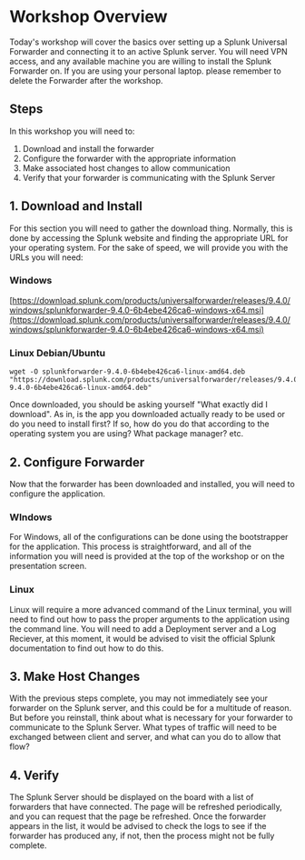 # Workshop Overview
Today's workshop will cover the basics over setting up a Splunk Universal Forwarder and connecting it to an active Splunk server. You will need VPN access, and any available machine you are willing to install the Splunk Forwarder on. If you are using your personal laptop. please remember to delete the Forwarder after the workshop.

## Steps
In this workshop you will need to:
1. Download and install the forwarder
2. Configure the forwarder with the appropriate information
3. Make associated host changes to allow communication
4. Verify that your forwarder is communicating with the Splunk Server

## 1. Download and Install
For this section you will need to gather the download thing. Normally, this is done by accessing the Splunk website and finding the appropriate URL for your operating system. For the sake of speed, we will provide you with the URLs you will need:
### Windows

[https://download.splunk.com/products/universalforwarder/releases/9.4.0/windows/splunkforwarder-9.4.0-6b4ebe426ca6-windows-x64.msi](https://download.splunk.com/products/universalforwarder/releases/9.4.0/windows/splunkforwarder-9.4.0-6b4ebe426ca6-windows-x64.msi)

### Linux Debian/Ubuntu
```
wget -O splunkforwarder-9.4.0-6b4ebe426ca6-linux-amd64.deb "https://download.splunk.com/products/universalforwarder/releases/9.4.0/linux/splunkforwarder-9.4.0-6b4ebe426ca6-linux-amd64.deb"
```
Once downloaded, you should be asking yourself "What exactly did I download". As in, is the app you downloaded actually ready to be used or do you need to install first? If so, how do you do that according to the operating system you are using? What package manager? etc.

## 2. Configure Forwarder
Now that the forwarder has been downloaded and installed, you will need to configure the application.
### WIndows
For Windows, all of the configurations can be done using the bootstrapper for the application. This process is straightforward, and all of the information you will need is provided at the top of the workshop or on the presentation screen.
### Linux
Linux will require a more advanced command of the Linux terminal, you will need to find out how to pass the proper arguments to the application using the command line. You will need to add a Deployment server and a Log Reciever, at this moment, it would be advised to visit the official Splunk documentation to find out how to do this.

## 3. Make Host Changes
With the previous steps complete, you may not immediately see your forwarder on the Splunk server, and this could be for a multitude of reason. But before you reinstall, think about what is necessary for your forwarder to communicate to the Splunk Server. What types of traffic will need to be exchanged between client and server, and what can you do to allow that flow?
## 4. Verify
The Splunk Server should be displayed on the board with a list of forwarders that have connected. The page will be refreshed periodically, and you can request that the page be refreshed. Once the forwarder appears in the list, it would be advised to check the logs to see if the forwarder has produced any, if not, then the process might not be fully complete.
